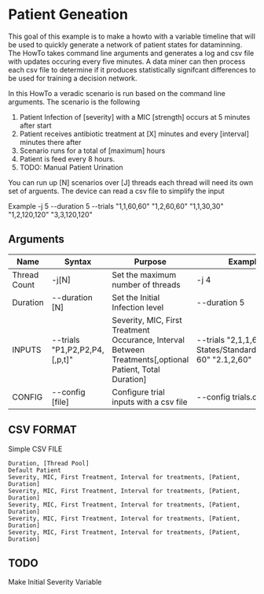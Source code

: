 # Patient Geneation
This goal of this example is to make a howto with a variable timeline that will be used to quickly generate a network of patient states for dataminning.  The HowTo takes command line arguments and generates a log and csv file with updates occuring every five minutes.  A data miner can then process each csv file to determine if it produces statistically signifcant differences to be used for training a decision network.

In this HowTo a veradic scenario is run based on the command line arguments. The scenario is the following

1. Patient Infection of [severity] with a MIC [strength] occurs at 5 minutes after start
2. Patient receives antibiotic treatment at [X] minutes and every [interval] minutes there after
3. Scenario runs for a total of [maximum] hours 
4. Patient is feed every 8 hours.
5. TODO: Manual Patient Urination

You can run up [N] scenarios over [J] threads each thread will need its own set of arguents.  The device can read a csv file to simplify the input

Example -j 5 --duration 5 --trials "1,1,60,60" "1,2,60,60" "1,1,30,30" "1,2,120,120" "3,3,120,120"
## Arguments
| Name     |  Syntax | Purpose | Example | Default | 
|----------|---------|---------|---------|---------|
| Thread Count | -j[N] | Set the maximum number of threads | -j 4 | Total - 1 |
| Duration | --duration [N] | Set the Initial Infection level | --duration 5 | 6 horus |  
| INPUTS| --trials "P1,P2,P2,P4,[,p,t]" | Severity, MIC, First Treatment Occurance, Interval Between Treatments[,optional  Patient, Total Duration] | --trials "2,1,1,60, States/StandardMale@0s, 60" "2.1,2,60" | None | 
| CONFIG | --config [file] | Configure trial inputs with a csv file | --config trials.csv |


## CSV FORMAT

Simple CSV FILE
```
Duration, [Thread Pool]
Default Patient
Severity, MIC, First Treatment, Interval for treatments, [Patient, Duration]
Severity, MIC, First Treatment, Interval for treatments, [Patient, Duration]
Severity, MIC, First Treatment, Interval for treatments, [Patient, Duration]
Severity, MIC, First Treatment, Interval for treatments, [Patient, Duration]
Severity, MIC, First Treatment, Interval for treatments, [Patient, Duration]

```
## TODO 
Make Initial Severity Variable

